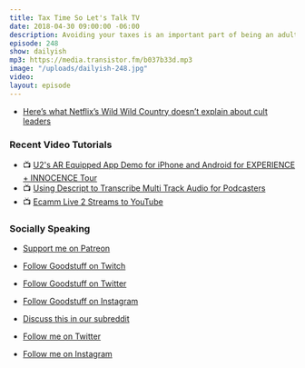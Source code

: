 ```yaml
---
title: Tax Time So Let's Talk TV
date: 2018-04-30 09:00:00 -06:00
description: Avoiding your taxes is an important part of being an adult.
episode: 248
show: dailyish
mp3: https://media.transistor.fm/b037b33d.mp3
image: "/uploads/dailyish-248.jpg"
video: 
layout: episode
---
```


* [Here’s what Netflix’s Wild Wild Country doesn’t explain about cult leaders](https://www.theverge.com/2018/4/25/17275996/cult-leaders-psychology-bhagwan-shree-rajneesh-netflix-wild-wild-country)

### Recent Video Tutorials

* 📺 [U2's AR Equipped App Demo for iPhone and Android for EXPERIENCE + INNOCENCE Tour](https://www.youtube.com/edit?o=U&video_id=soaHtV10Seo)
* 📺 [Using Descript to Transcribe Multi Track Audio for Podcasters](https://www.youtube.com/watch?v=wRWttnLOQiE)
* 📺 [Ecamm Live 2 Streams to YouTube](https://www.youtube.com/watch?v=lpr267l4VDM)

### Socially Speaking

* [Support me on Patreon](https://www.patreon.com/ichris)

* [Follow Goodstuff on Twitch](https://www.twitch.tv/gsfm)
* [Follow Goodstuff on Twitter](https://twitter.com/goodstufffm)
* [Follow Goodstuff on Instagram](https://www.instagram.com/goodstuff_fm/)
* [Discuss this in our subreddit](https://www.reddit.com/r/Goodstuff_fm/)

* [Follow me on Twitter](https://www.twitter.com/ichris)
* [Follow me on Instagram](https://www.instagram.com/ichrisv2/)
